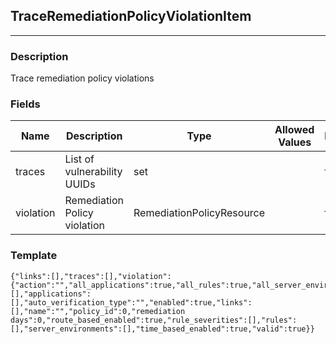 ## TraceRemediationPolicyViolationItem
---
### Description
Trace remediation policy violations
### Fields
| Name | Description | Type | Allowed Values | Required |
| ---- | ----------- | ---- | -------------- | -------- |
| traces | List of vulnerability UUIDs | set |  | false |
| violation | Remediation Policy violation | RemediationPolicyResource |  | false |
### Template
```
{"links":[],"traces":[],"violation":{"action":"","all_applications":true,"all_rules":true,"all_server_environments":true,"application_importance":[],"applications":[],"auto_verification_type":"","enabled":true,"links":[],"name":"","policy_id":0,"remediation days":0,"route_based_enabled":true,"rule_severities":[],"rules":[],"server_environments":[],"time_based_enabled":true,"valid":true}}
```
